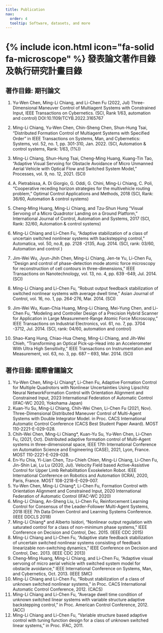 ```yaml
---
title: Publication
nav:
  order: 4
  tooltip: Software, datasets, and more
---
```


# {% include icon.html icon="fa-solid fa-microscope" %} 發表論文著作目錄及執行研究計畫目錄

## 著作目錄: 期刊論文
1.	Yu-Wen Chen, Ming-Li Chiang, and Li-Chen Fu (2022, Jul) Three-Dimensional Maneuver Control of Multiagent Systems with Constrained Input, IEEE Transactions on Cybernetics. (SCI, Rank 1/63, automation and control) DOI:10.1109/TCYB.2022.3165767

2.	Ming-Li Chiang, Yu-Wen Chen, Chin-Sheng Chen, Shun-Hung Tsai, “Distributed Formation Control of Multiagent Systems with Speciﬁed Order” in IEEE Transactions on Systems, Man, and Cybernetics: Systems, vol. 52, no. 1, pp. 301-310, Jan. 2022. (SCI, Automation & control systems, Rank: 1/63, (1%))
3.	 Ming-Li Chiang, Shun-Hung Tsai, Cheng-Ming Huang, Kuang-Tin Tao, “Adaptive Visual Servoing for Obstacle Avoidance of Micro Unmanned Aerial Vehicle with Optical Flow and Switched System Model,” Processes, vol. 9, no. 12, 2021. (SCI)
4.	 A. Pietrabissa, A. Di Giorgio, G. Oddi, G. Chini, Ming-Li Chiang, C. Poli, “Cooperative receding horizon strategies for the multivehicle routing problem,” Optimal Control Applications and Methods, 2018 (SCI, Rank: 36/60, Automation & control systems)
5.	 Cheng-Ming Huang, Ming-Li Chiang, and Tzu-Shun Hung “Visual Servoing of a Micro Quadrotor Landing on a Ground Platform,” International Journal of Control, Automation and Systems, 2017 (SCI, Rank: 32/60, Automation & control systems)
6.	 Ming-Li Chiang and Li-Chen Fu, “Adaptive stabilization of a class of uncertain switched nonlinear systems with backstepping control,” Automatica, vol. 50, no.8, pp. 2128 -2135, Aug. 2014. (SCI, rank: 03/60, Automation and control ) 
7.	 Jim-Wei Wu, Jyun-Jhih Chen, Ming-Li Chiang, Jen-te Yu, Li-Chen Fu, “Design and control of phase-detection mode atomic force microscopy for reconstruction of cell contours in three-dimensions,” IEEE Transactions on Nanotechnology, vol. 13, no. 4, pp. 639 -649, Jul. 2014. (SCI)
8.	Ming-Li Chiang and Li-Chen Fu, “Robust output feedback stabilization of switched nonlinear systems with average dwell time,” Asian Journal of Control, vol. 16, no. 1, pp. 264-276, Mar. 2014. (SCI)

9.	 Jim-Wei Wu, Kuan-Chia Huang, Ming-Li Chiang, Mei-Yung Chen, and Li-Chen Fu, “Modeling and Controller Design of a Precision Hybrid Scanner for Application in Large Measurement-Range Atomic Force Microscopy,” IEEE Transactions on Industrial Electronics, vol. 61, no. 7, pp. 3704 -3712, Jul. 2014. (SCI, rank: 04/60, automation and control)
10.	 Shao-Kang Hung, Chiao-Hua Cheng, Ming-Li Chiang, and Jih-Wei Chieh,  “Transforming an Optical Pick-up-Head into an Accelerometer With Ultra High Sensitivity,” IEEE Transactions on Instrumentation and Measurement, vol. 63, no. 3, pp. 687 – 693, Mar. 2014. (SCI)
    
## 著作目錄: 國際會議論文

1.	Yu-Wen Chen, Ming-Li Chiang*, Li-Chen Fu, Adaptive Formation Control for Multiple Quadrotors with Nonlinear Uncertainties Using Lipschitz Neural NetworkFormation Control with Orientation Alignment and Constrained Input, 2023 International Federation of Automatic Control (IFAC-WC 2020, Yokohama Japan)
2.	Kuan-Yu Su, Ming-Li Chiang, Chih-Wei Chen, Li-Chen Fu (2021, Nov). Three-Dimensional Distributed Maneuver Control of Multi-Agent Systems with Double Integrator Model. in Proc. CACS International Automatic Control Conference (CACS Best Student Paper Award). MOST 110-2221-E-029-028. 
3.	Chih-Wei Chen, Ming-Li Chiang*, Kuan-Yu Su, Yu-Wen Chen, Li-Chen Fu, (2021, Oct). Distributed adaptive formation control of Multi-Agent systems in three-dimensional space, IEEE 17th International Conference on Automation Science and Engineering (CASE), 2021, Lyon, France. MOST 110-2221-E-029-028. 
4.	En-Yu Chia, Yi-Lian Chen, Tzu-Chieh Chien, Ming-Li Chiang, Li-Chen Fu, Jin-Shin Lai, Lu Lu (2020, Jul). Velocity Field based Active-Assistive Control for Upper Limb Rehabilitation Exoskeleton Robot. IEEE International Conference on Robotics and Automation (ICRA), 2020, Paris, France. MOST 108-2218-E-029-007.
5.	Yu-Wen Chen, Ming-Li Chiang*, Li-Chen Fu, Formation Control with Orientation Alignment and Constrained Input, 2020 International Federation of Automatic Control (IFAC-WC 2020)
6.	Ming-Li Chiang, An-Sheng Liu, Li-Chen Fu, Reinforcement Learning Control for Consensus of the Leader-Follower Multi-Agent Systems, 2018 IEEE 7th Data Driven Control and Learning Systems Conference. (IEEE DDCLS 2018)
7.	Ming-Li Chiang* and Alberto Isidori, “Nonlinear output regulation with saturated control for a class of non-minimum phase systems,” IEEE Conference on Decision and Control, Dec. 2015. (IEEE CDC 2015)
8.	Ming-Li Chiang and Li-Chen Fu, “Adaptive state feedback stabilization of uncertain switched nonlinear systems consisting of feedback linearizable non-switching dynamics,” IEEE Conference on Decision and Control, Dec. 2013. (IEEE CDC 2013)
9.	Cheng-Ming Huang, Ming-Li Chiang, and Li-Chen Fu, “Adaptive visual servoing of micro aerial vehicle with switched system model for obstacle avoidance,” IEEE International Conference on Systems, Man, and Cybernetics, Oct. 2013. (IEEE SMC)
10.	Ming-Li Chiang and Li-Chen Fu, “Robust stabilization of a class of unknown switched nonlinear systems,” in Proc. CACS International Automatic Control Conference, 2012. (CACS)
11.	Ming-Li Chiang and Li-Chen Fu, “Average dwell time condition of unknown switched linear systems with variable structure adaptive backstepping control,” in Proc. American Control Conference, 2012. (ACC)
12.	Ming-Li Chiang and Li-Chen Fu, “Variable structure based adaptive control with tuning function design for a class of unknown switched linear systems,” in Proc. IFAC, 2011.
